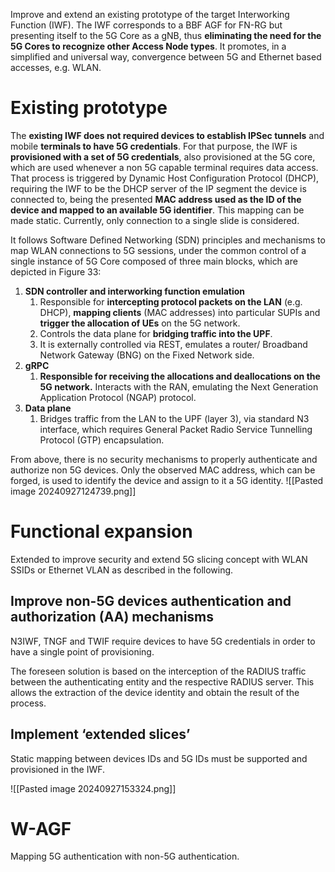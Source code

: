 Improve and extend an existing prototype of the target Interworking Function (IWF). The IWF corresponds to a BBF AGF for FN-RG but presenting itself to the 5G Core as a gNB, thus **eliminating the need for the 5G Cores to recognize other Access Node types**. It promotes, in a simplified and universal way, convergence between 5G and Ethernet
based accesses, e.g. WLAN.
# Existing prototype

The **existing IWF does not required devices to establish IPSec tunnels** and mobile **terminals to have 5G credentials**. For that purpose, the IWF is **provisioned with a set of 5G credentials**, also provisioned at the 5G core, which are used whenever a non 5G capable terminal requires data access. That process is triggered by Dynamic Host Configuration Protocol (DHCP), requiring the IWF to be the DHCP server of the IP segment the device is connected to, being the presented **MAC address used as the ID of the device and mapped to an available 5G identifier**. This mapping can be made static. Currently, only connection to a single slide is considered.

It follows Software Defined Networking (SDN) principles and mechanisms to map WLAN
connections to 5G sessions, under the common control of a single instance of 5G Core composed of three main blocks, which are depicted in Figure 33:
1. **SDN controller and interworking function emulation**
	1. Responsible for **intercepting protocol packets on the LAN** (e.g. DHCP), **mapping clients** (MAC addresses) into particular SUPIs and **trigger the allocation of UEs** on the 5G network.
	2. Controls the data plane for **bridging traffic into the UPF**.
	3. It is externally controlled via REST, emulates a router/ Broadband Network Gateway (BNG) on the Fixed Network side.
2. **gRPC**
	1. **Responsible for receiving the allocations and deallocations on the 5G network.** Interacts with the RAN, emulating the Next Generation Application Protocol (NGAP) protocol.
3. **Data plane**
	1. Bridges traffic from the LAN to the UPF (layer 3), via standard N3 interface, which requires General Packet Radio Service Tunnelling Protocol (GTP) encapsulation.

From above, there is no security mechanisms to properly authenticate and authorize non 5G
devices. Only the observed MAC address, which can be forged, is used to identify the device and assign to it a 5G identity.
![[Pasted image 20240927124739.png]]
# Functional expansion

Extended to improve security and extend 5G slicing concept with WLAN SSIDs or Ethernet VLAN as described in the following.

## Improve non-5G devices authentication and authorization (AA) mechanisms

N3IWF, TNGF and TWIF require devices to have 5G credentials in order to have a single point of provisioning.

The foreseen solution is based on the interception of the RADIUS traffic between the authenticating entity and the respective RADIUS server. This allows the extraction of the device identity and obtain the result of the process.

## Implement ‘extended slices’

Static mapping between devices IDs and 5G IDs must be supported and provisioned in the IWF.

![[Pasted image 20240927153324.png]]
# W-AGF

Mapping 5G authentication with non-5G authentication.

